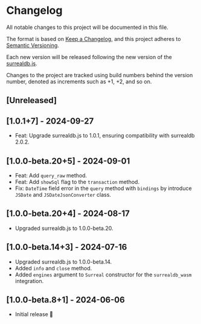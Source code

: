 # Changelog

All notable changes to this project will be documented in this file.

The format is based on [Keep a Changelog](https://keepachangelog.com/en/1.0.0/),
and this project adheres to [Semantic Versioning](https://semver.org/spec/v2.0.0.html).

Each new version will be released following the new version of the [surrealdb.js](https://github.com/surrealdb/surrealdb.js).

Changes to the project are tracked using build numbers behind the version number, denoted as increments such as +1, +2, and so on.

## [Unreleased]

## [1.0.1+7] - 2024-09-27

- Feat: Upgrade surrealdb.js to 1.0.1, ensuring compatibility with surrealdb 2.0.2.

## [1.0.0-beta.20+5] - 2024-09-01

- Feat: Add `query_raw` method.
- Feat: Add `showSql` flag to the `transaction` method.
- Fix: `DateTime` field error in the `query` method with `bindings` by introduce `JSDate` and `JSDateJsonConverter` class.

## [1.0.0-beta.20+4] - 2024-08-17

- Upgraded surrealdb.js to 1.0.0-beta.20.

## [1.0.0-beta.14+3] - 2024-07-16

- Upgraded surrealdb.js to 1.0.0-beta.14.
- Added `info` and `close` method.
- Added `engines` argument to `Surreal` constructor for the `surrealdb_wasm` integration.

## [1.0.0-beta.8+1] - 2024-06-06

- Initial release 🎉
